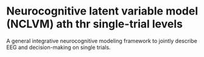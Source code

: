 # Neurocognitive latent variable model (NCLVM) ath thr single-trial levels


A general integrative neurocognitive modeling framework to jointly describe EEG and decision-making on single trials.
